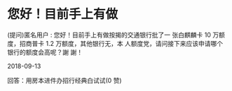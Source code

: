 # 您好！目前手上有做

(提问)匿名用户 : 您好！目前手上有做按揭的交通银行批了一 张白麒麟卡 10 万额度，招商普卡 1.2 万额度，其他银行无，本 人额度党，请问接下来应该申请哪个银行的额度会高呢？謝 謝！

2018-09-13

回答：用房本进件办招行经典白试试(0 赞)